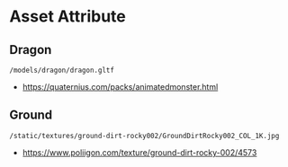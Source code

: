 # Asset Attribute

## Dragon
`/models/dragon/dragon.gltf`
- <https://quaternius.com/packs/animatedmonster.html>

## Ground
`/static/textures/ground-dirt-rocky002/GroundDirtRocky002_COL_1K.jpg`
- <https://www.poliigon.com/texture/ground-dirt-rocky-002/4573>